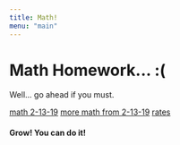 ```yaml
---
title: Math!
menu: "main"
---
```


# Math Homework... :(

Well... go ahead if you must.

[math 2-13-19](/math/math1/)
[more math from 2-13-19](/math/math1-14/)
[rates](math/mathrate/)

#### Grow! You can do it!
